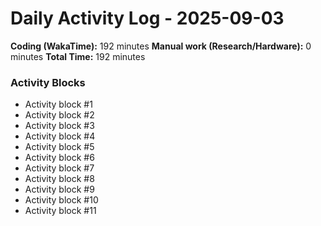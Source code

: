 # Daily Activity Log - 2025-09-03

**Coding (WakaTime):** 192 minutes
**Manual work (Research/Hardware):** 0 minutes
**Total Time:** 192 minutes

### Activity Blocks
- Activity block #1
- Activity block #2
- Activity block #3
- Activity block #4
- Activity block #5
- Activity block #6
- Activity block #7
- Activity block #8
- Activity block #9
- Activity block #10
- Activity block #11
